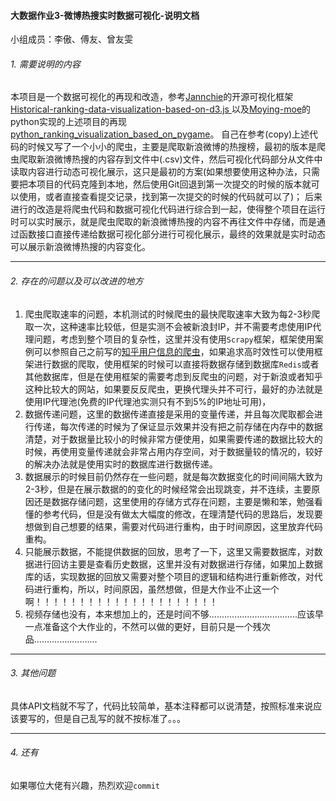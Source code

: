#### 大数据作业3-微博热搜实时数据可视化-说明文档
小组成员：李傲、傅友、曾友雯

###### 1. 需要说明的内容

  本项目是一个数据可视化的再现和改造，参考[Jannchie](https://github.com/Jannchie)的开源可视化框架[Historical-ranking-data-visualization-based-on-d3.js ](https://github.com/Jannchie/Historical-ranking-data-visualization-based-on-d3.js)以及[Moying-moe](https://github.com/Moying-moe)的python实现的上述项目的再现[python_ranking_visualization_based_on_pygame](https://github.com/Moying-moe/python_ranking_visualization_based_on_pygame)。
  自己在参考(copy)上述代码的时候又写了一个小小的爬虫，主要是爬取新浪微博的热搜榜，最初的版本是爬虫爬取新浪微博热搜的内容存到文件中(.csv)文件，然后可视化代码部分从文件中读取内容进行动态可视化展示，这只是最初的方案(如果想要使用这种办法，只需要把本项目的代码克隆到本地，然后使用Git回退到第一次提交的时候的版本就可以使用，或者直接查看提交记录，找到第一次提交的时候的代码就可以了)；
  后来进行的改造是将爬虫代码和数据可视化代码进行综合到一起，使得整个项目在运行时可以实时展示，就是爬虫爬取的新浪微博热搜的内容不再往文件中存储，而是通过函数接口直接传递给数据可视化部分进行可视化展示，最终的效果就是实时动态可以展示新浪微博热搜的内容变化。
  
--------------------

###### 2. 存在的问题以及可以改进的地方
  1. 爬虫爬取速率的问题，本机测试的时候爬虫的最快爬取速率大致为每2-3秒爬取一次，这种速率比较低，但是实测不会被新浪封IP，并不需要考虑使用IP代理问题，考虑到整个项目的复杂性，这里并没有使用`Scrapy`框架，框架使用案例可以参照自己之前写的[知乎用户信息的爬虫](https://github.com/liyuanshuo/zhihu_spider)，如果追求高时效性可以使用框架进行数据的爬取，使用框架的时候可以直接将数据存储到数据库`Redis`或者其他数据库，但是在使用框架的需要考虑到反爬虫的问题，对于新浪或者知乎这种比较大的网站，如果要反反爬虫，更换代理头并不可行，最好的办法就是使用IP代理池(免费的IP代理池实测只有不到5%的IP地址可用)，
  2. 数据传递问题，这里的数据传递直接是采用的变量传递，并且每次爬取都会进行传递，每次传递的时候为了保证显示效果并没有把之前存储在内存中的数据清楚，对于数据量比较小的时候非常方便使用，如果需要传递的数据比较大的时候，再使用变量传递就会非常占用内存空间，对于数据量较的情况的，较好的解决办法就是使用实时的数据库进行数据传递。
  3. 数据展示的时候目前仍然存在一些问题，就是每次数据变化的时间间隔大致为2-3秒，但是在展示数据的的变化的时候经常会出现跳变，并不连续，主要原因还是数据存储问题，这里使用的存储方式存在问题，主要是懒和笨，勉强看懂的参考代码，但是没有做太大幅度的修改，在理清楚代码的思路后，发现要想做到自己想要的结果，需要对代码进行重构，由于时间原因，这里放弃代码重构。
  4. 只能展示数据，不能提供数据的回放，思考了一下，这里又需要数据库，对数据进行回访主要是查看历史数据，这里并没有对数据进行存储，如果加上数据库的话，实现数据的回放又需要对整个项目的逻辑和结构进行重新修改，对代码进行重构，所以，时间原因，虽然想做，但是大作业不止这一个啊！！！！！！！！！！！！！！！！！！！！！
  5. 视频存储也没有，本来想加上的，还是时间不够...................................应该早一点准备这个大作业的，不然可以做的更好，目前只是一个残次品.........................

---------------------

###### 3. 其他问题

具体API文档就不写了，代码比较简单，基本注释都可以说清楚，按照标准来说应该要写的，但是自己乱写的就不按标准了。。。

-----------------------

###### 4. 还有
如果哪位大佬有兴趣，热烈欢迎`commit`
